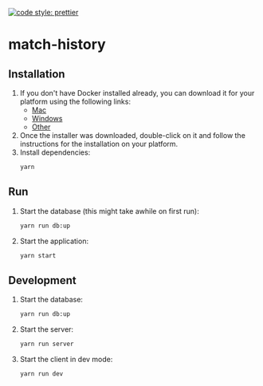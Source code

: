 [![code style: prettier](https://img.shields.io/badge/code_style-prettier-ff69b4.svg?style=flat-square)](https://github.com/prettier/prettier)

# match-history

## Installation

1.  If you don't have Docker installed already, you can download it for your platform using the following links:
    * [Mac](https://store.docker.com/editions/community/docker-ce-desktop-mac)
    * [Windows](https://store.docker.com/editions/community/docker-ce-desktop-windows)
    * [Other](https://www.docker.com/get-docker)
2.  Once the installer was downloaded, double-click on it and follow the instructions for the installation on your platform.
3.  Install dependencies:
    ```bash
    yarn
    ```

## Run

1.  Start the database (this might take awhile on first run):
    ```bash
    yarn run db:up
    ```
2.  Start the application:
    ```bash
    yarn start
    ```

## Development

1.  Start the database:
    ```bash
    yarn run db:up
    ```
2.  Start the server:
    ```bash
    yarn run server
    ```
3.  Start the client in dev mode:
    ```bash
    yarn run dev
    ```

